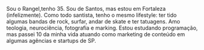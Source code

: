 Sou o Rangel,tenho 35. Sou de Santos, mas estou em Fortaleza (infelizmente). 
Como todo santista, tenho o mesmo lifestyle: ter tido algumas bandas de rock, surfar, andar de skate e ter tatuagens.
Amo teologia, neurociência, fotografia e marking. Estou estudando programação, mas passei 10 da minha vida atuando como marketing de conteúdo em algumas agências e startups de SP. 
